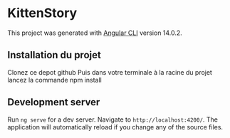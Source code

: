 # KittenStory

This project was generated with [Angular CLI](https://github.com/angular/angular-cli) version 14.0.2.

## Installation du projet

Clonez ce depot github
Puis dans votre terminale à la racine du projet lancez la commande npm install

## Development server

Run `ng serve` for a dev server. Navigate to `http://localhost:4200/`. The application will automatically reload if you change any of the source files.

